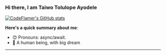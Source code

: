 ### Hi there, I am Taiwo Tolulope Ayodele

<!-- An introduction about myself -->

[![CodeFlamer's GitHub stats](https://github-readme-stats.vercel.app/api?username=codeflamer)](https://github.com/codeflamer/github-readme-stats)


**Here's a quick summary about me**:

- 😊 Pronouns: async/await.
- 🌱 A human being, with big dream


---
